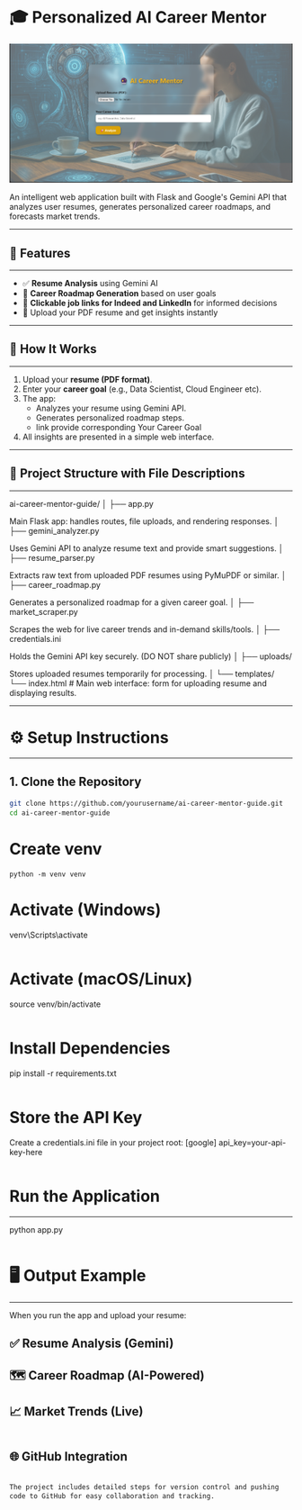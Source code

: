 # 🎓 Personalized AI Career Mentor

![UI Screenshot](webpage.png)

An intelligent web application built with Flask and Google's Gemini API that analyzes user resumes, generates personalized career roadmaps, and forecasts market trends.

---

## 🚀 Features

---

- ✅ **Resume Analysis** using Gemini AI  
- 🎯 **Career Roadmap Generation** based on user goals  
- 🔗 **Clickable job links for Indeed and LinkedIn** for informed decisions  
- 📄 Upload your PDF resume and get insights instantly  

---

## 🧠 How It Works

---

1. Upload your **resume (PDF format)**.
2. Enter your **career goal** (e.g., Data Scientist, Cloud Engineer etc).
3. The app:
   - Analyzes your resume using Gemini API.
   - Generates personalized roadmap steps.
   - link provide corresponding Your Career Goal
4. All insights are presented in a simple web interface.

---

## 📁 Project Structure with File Descriptions

---

ai-career-mentor-guide/ │ ├── app.py

Main Flask app: handles routes, file uploads, and rendering responses.
│ ├── gemini_analyzer.py

Uses Gemini API to analyze resume text and provide smart suggestions.
│ ├── resume_parser.py

Extracts raw text from uploaded PDF resumes using PyMuPDF or similar.
│ ├── career_roadmap.py

Generates a personalized roadmap for a given career goal.
│ ├── market_scraper.py

Scrapes the web for live career trends and in-demand skills/tools.
│ ├── credentials.ini

Holds the Gemini API key securely. (DO NOT share publicly)
│ ├── uploads/

Stores uploaded resumes temporarily for processing.
│ └── templates/ └── index.html # Main web interface: form for uploading resume and displaying results.

---

# ⚙️ Setup Instructions

---

## 1. Clone the Repository

```bash
git clone https://github.com/yourusername/ai-career-mentor-guide.git
cd ai-career-mentor-guide

```

# Create venv
```
python -m venv venv

```
# Activate (Windows)
venv\Scripts\activate
```
```
# Activate (macOS/Linux)
source venv/bin/activate
```
```
# Install Dependencies
pip install -r requirements.txt

```
```

# Store the API Key
Create a credentials.ini file in your project root:
[google]
api_key=your-api-key-here

```
```
# Run the Application

---
python app.py

```
```
# 🖥️ Output Example

---

When you run the app and upload your resume:

## ✅ Resume Analysis (Gemini)
## 🗺️ Career Roadmap (AI-Powered)
## 📈 Market Trends (Live)


```
```

## 🌐 GitHub Integration

```

The project includes detailed steps for version control and pushing code to GitHub for easy collaboration and tracking.

```



